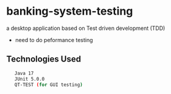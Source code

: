 # banking-system-testing
a desktop application based on Test driven development (TDD)
* need to do peformance testing

## Technologies Used

```bash
   Java 17 
   JUnit 5.0.0 
   QT-TEST (for GUI testing)
